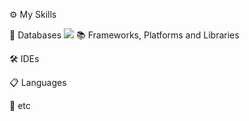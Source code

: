 ⚙ My Skills

💾 Databases
<img src="https://img.shields.io/badge/SPRING-6DB33F?style=flat-square&logo=Spring&logoColor=white"/>
📚 Frameworks, Platforms and Libraries
   
🛠 IDEs
  
📋 Languages
     
🎈 etc
